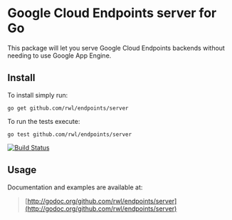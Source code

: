 # Google Cloud Endpoints server for Go

This package will let you serve Google Cloud Endpoints backends without
needing to use Google App Engine.

## Install

To install simply run:

```
go get github.com/rwl/endpoints/server
```

To run the tests execute:

```
go test github.com/rwl/endpoints/server
```

<a href="https://travis-ci.org/rwl/endpoints" target="_blank">
  <img src="https://api.travis-ci.org/rwl/endpoints.png?branch=master,go1" alt="Build Status">
</a>

## Usage

Documentation and examples are available at:

> [http://godoc.org/github.com/rwl/endpoints/server](http://godoc.org/github.com/rwl/endpoints/server)
